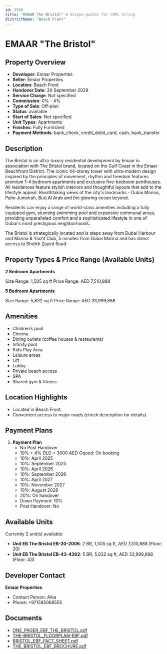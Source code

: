 ```yaml
---
id: 2556
title: "EMAAR The Bristol" # Escape quotes for YAML string
districtName: "Beach Front"
---
```


# EMAAR "The Bristol"

## Property Overview
- **Developer**: Emaar Properties
- **Seller**: Emaar Properties
- **Location**: Beach Front
- **Handover Date**: 30 September 2029
- **Service Charge**: Not specified
- **Commission**: 0% - 4%
- **Type of Sale**: Off-plan
- **Status**: available
- **Start of Sales**: Not specified
- **Unit Types**: Apartments
- **Finishes**: Fully Furnished
- **Payment Methods**: bank_check, credit_debit_card, cash, bank_transfer

## Description
The Bristol is an ultra-luxury residential development by Emaar in association with The Bristol brand, located on the Gulf Coast in the Emaar Beachfront District. The iconic 44-storey tower with ultra-modern design inspired by the principles of movement, rhythm and freedom features premium 1-4 bedroom apartments and exclusive five-bedroom penthouses. All residences feature stylish interiors and thoughtful layouts that add to the lifestyle appeal. Breathtaking views of the city's landmarks - Dubai Marina, Palm Jumeirah, Burj Al Arab and the glowing ocean beyond.

Residents can enjoy a range of world-class amenities including a fully equipped gym, stunning swimming pool and expansive communal areas, providing unparalleled comfort and a sophisticated lifestyle in one of Dubai's most prestigious neighborhoods.

The Bristol is strategically located and is steps away from Dubai Harbour and Marina & Yacht Club, 5 minutes from Dubai Marina and has direct access to Sheikh Zayed Road.

## Property Types & Price Range (Available Units)
**2 Bedroom Apartments**

Size Range: 1,505 sq ft
Price Range: AED 7,510,888

**5 Bedroom Apartments**

Size Range: 5,832 sq ft
Price Range: AED 33,999,888

## Amenities
- Children’s pool
- Cinema
- Dining outlets  (coffee houses & restaurants)
- Infinity pool
- Kids Play Area
- Leisure areas
- Lift
- Lobby
- Private beach access
- SPA
- Shared gym & fitness

## Location Highlights
- Located in Beach Front.
- Convenient access to major roads (check description for details).

## Payment Plans
1. **Payment Plan**
   - No Post Handover
   - 10% + 4% DLD + 3000 AED Oqood: On booking
   - 10%: April 2025
   - 10%: September 2025
   - 10%: April 2026
   - 10%: September 2026
   - 10%: April 2027
   - 10%: November 2027
   - 10%: August 2028
   - 20%: On handover
   - Down Payment: 10%
   - Post Handover: No

## Available Units
Currently 2 unit(s) available:
- **Unit EB The Bristol EB-20-2006**: 2 BR, 1,505 sq ft, AED 7,510,888 (Floor: 20)
- **Unit EB The Bristol EB-43-4302**: 5 BR, 5,832 sq ft, AED 33,999,888 (Floor: 43)

## Developer Contact
**Emaar Properties**
- Contact Person: Aika
- Phone: +971585068555

## Documents
- [ONE_PAGER_EBF_THE_BRISTOL.pdf](https://cdn.geniemap.net/2025/01/29/uTqQgavLYoTdaLHCCoInhkkClupML45DDe0G9bmY.pdf)
- [THE-BRISTOL_FLOORPLAN-EBF.pdf](https://cdn.geniemap.net/2025/01/29/F8hBqRanzN4G5dlzH0L5D7A0emxpe2hFpjsUlH2J.pdf)
- [BRISTOL_EBF_FACT_SHEET.pdf](https://cdn.geniemap.net/2025/01/29/snJfv0fmqWhAQUW98Ja4xvzhFTtEHTfNyPqYrMeD.pdf)
- [THE_BRISTOL_EBF_BROCHURE.pdf](https://cdn.geniemap.net/2025/01/29/7nfBbjUdnkqkQOmPRS93MKy9cvKDORftbAl1zPUC.pdf)

